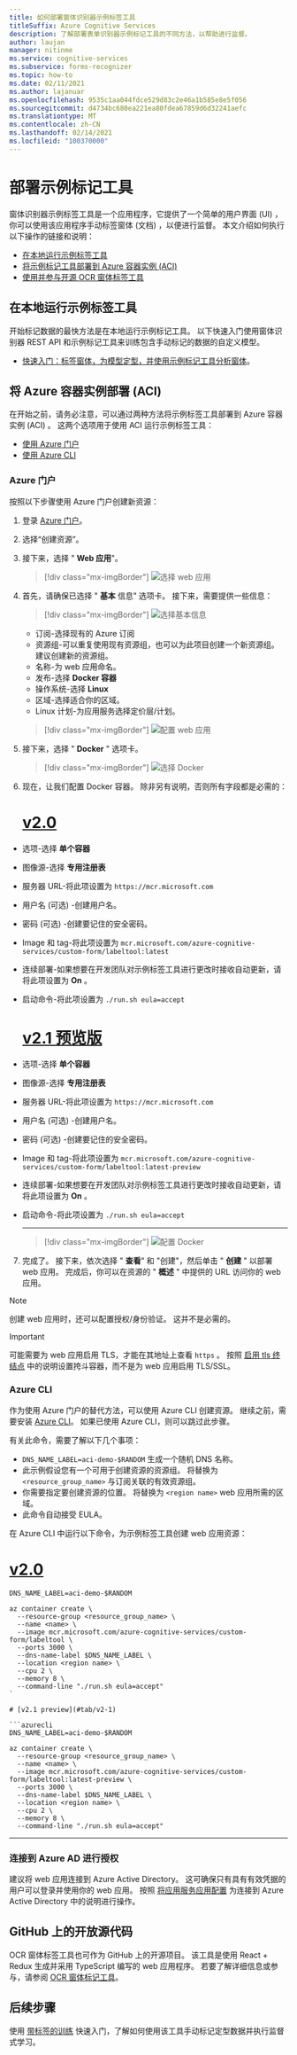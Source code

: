 ```yaml
---
title: 如何部署窗体识别器示例标签工具
titleSuffix: Azure Cognitive Services
description: 了解部署表单识别器示例标记工具的不同方法，以帮助进行监督。
author: laujan
manager: nitinme
ms.service: cognitive-services
ms.subservice: forms-recognizer
ms.topic: how-to
ms.date: 02/11/2021
ms.author: lajanuar
ms.openlocfilehash: 9535c1aa044fdce529d83c2e46a1b585e8e5f056
ms.sourcegitcommit: d4734bc680ea221ea80fdea67859d6d32241aefc
ms.translationtype: MT
ms.contentlocale: zh-CN
ms.lasthandoff: 02/14/2021
ms.locfileid: "100370000"
---
```

# <a name="deploy-the-sample-labeling-tool"></a>部署示例标记工具

窗体识别器示例标签工具是一个应用程序，它提供了一个简单的用户界面 (UI) ，你可以使用该应用程序手动标签窗体 (文档) ，以便进行监督。 本文介绍如何执行以下操作的链接和说明：

* [在本地运行示例标签工具](#run-the-sample-labeling-tool-locally)
* [将示例标记工具部署到 Azure 容器实例 (ACI) ](#deploy-with-azure-container-instances-aci)
* [使用并参与开源 OCR 窗体标签工具](#open-source-on-github)

## <a name="run-the-sample-labeling-tool-locally"></a>在本地运行示例标签工具

开始标记数据的最快方法是在本地运行示例标记工具。 以下快速入门使用窗体识别器 REST API 和示例标记工具来训练包含手动标记的数据的自定义模型。 

* [快速入门：标签窗体，为模型定型，并使用示例标记工具分析窗体](./quickstarts/label-tool.md)。

## <a name="deploy-with-azure-container-instances-aci"></a>将 Azure 容器实例部署 (ACI) 

在开始之前，请务必注意，可以通过两种方法将示例标签工具部署到 Azure 容器实例 (ACI) 。 这两个选项用于使用 ACI 运行示例标签工具：

* [使用 Azure 门户](#azure-portal)
* [使用 Azure CLI](#azure-cli)

### <a name="azure-portal"></a>Azure 门户

按照以下步骤使用 Azure 门户创建新资源： 

1. 登录 [Azure 门户](https://portal.azure.com/signin/index/)。
2. 选择“创建资源”。 
3. 接下来，选择 " **Web 应用**"。

   > [!div class="mx-imgBorder"]
   > ![选择 web 应用](./media/quickstarts/create-web-app.png)

4. 首先，请确保已选择 " **基本** 信息" 选项卡。 接下来，需要提供一些信息：

   > [!div class="mx-imgBorder"]
   > ![选择基本信息](./media/quickstarts/select-basics.png)
   * 订阅-选择现有的 Azure 订阅
   * 资源组-可以重复使用现有资源组，也可以为此项目创建一个新资源组。 建议创建新的资源组。
   * 名称-为 web 应用命名。 
   * 发布-选择 **Docker 容器**
   * 操作系统-选择 **Linux**
   * 区域-选择适合你的区域。
   * Linux 计划-为应用服务选择定价层/计划。 

   > [!div class="mx-imgBorder"]
   > ![配置 web 应用](./media/quickstarts/select-docker.png)

5. 接下来，选择 " **Docker** " 选项卡。

   > [!div class="mx-imgBorder"]
   > ![选择 Docker](./media/quickstarts/select-docker.png)

6. 现在，让我们配置 Docker 容器。 除非另有说明，否则所有字段都是必需的：

    # <a name="v20"></a>[v2.0](#tab/v2-0)

* 选项-选择 **单个容器**
* 图像源-选择 **专用注册表** 
* 服务器 URL-将此项设置为 `https://mcr.microsoft.com`
* 用户名 (可选) -创建用户名。 
* 密码 (可选) -创建要记住的安全密码。
* Image 和 tag-将此项设置为 `mcr.microsoft.com/azure-cognitive-services/custom-form/labeltool:latest`
* 连续部署-如果想要在开发团队对示例标签工具进行更改时接收自动更新，请将此项设置为 **On** 。
* 启动命令-将此项设置为 `./run.sh eula=accept`

    # <a name="v21-preview"></a>[v2.1 预览版](#tab/v2-1) 

* 选项-选择 **单个容器**
* 图像源-选择 **专用注册表** 
* 服务器 URL-将此项设置为 `https://mcr.microsoft.com`
* 用户名 (可选) -创建用户名。 
* 密码 (可选) -创建要记住的安全密码。
* Image 和 tag-将此项设置为 `mcr.microsoft.com/azure-cognitive-services/custom-form/labeltool:latest-preview`
* 连续部署-如果想要在开发团队对示例标签工具进行更改时接收自动更新，请将此项设置为 **On** 。
* 启动命令-将此项设置为 `./run.sh eula=accept`

    ---

   > [!div class="mx-imgBorder"]
   > ![配置 Docker](./media/quickstarts/configure-docker.png)

7. 完成了。 接下来，依次选择 " **查看**" 和 "创建"，然后单击 " **创建** " 以部署 web 应用。 完成后，你可以在资源的 " **概述** " 中提供的 URL 访问你的 web 应用。

> [!NOTE]
> 创建 web 应用时，还可以配置授权/身份验证。 这并不是必需的。

> [!IMPORTANT]
> 可能需要为 web 应用启用 TLS，才能在其地址上查看 `https` 。 按照 [启用 tls 终结点](../../container-instances/container-instances-container-group-ssl.md) 中的说明设置挎斗容器，而不是为 web 应用启用 TLS/SSL。

### <a name="azure-cli"></a>Azure CLI

作为使用 Azure 门户的替代方法，可以使用 Azure CLI 创建资源。 继续之前，需要安装 [Azure CLI](/cli/azure/install-azure-cli)。 如果已使用 Azure CLI，则可以跳过此步骤。 

有关此命令，需要了解以下几个事项：

* `DNS_NAME_LABEL=aci-demo-$RANDOM` 生成一个随机 DNS 名称。 
* 此示例假设您有一个可用于创建资源的资源组。 将替换为 `<resource_group_name>` 与订阅关联的有效资源组。 
* 你需要指定要创建资源的位置。 将替换为 `<region name>` web 应用所需的区域。 
* 此命令自动接受 EULA。

在 Azure CLI 中运行以下命令，为示例标签工具创建 web 应用资源：

# <a name="v20"></a>[v2.0](#tab/v2-0)

```azurecli
DNS_NAME_LABEL=aci-demo-$RANDOM

az container create \
  --resource-group <resource_group_name> \
  --name <name> \
  --image mcr.microsoft.com/azure-cognitive-services/custom-form/labeltool \
  --ports 3000 \
  --dns-name-label $DNS_NAME_LABEL \
  --location <region name> \
  --cpu 2 \
  --memory 8 \
  --command-line "./run.sh eula=accept"
`

# [v2.1 preview](#tab/v2-1) 
   
```azurecli
DNS_NAME_LABEL=aci-demo-$RANDOM

az container create \
  --resource-group <resource_group_name> \
  --name <name> \
  --image mcr.microsoft.com/azure-cognitive-services/custom-form/labeltool:latest-preview \
  --ports 3000 \
  --dns-name-label $DNS_NAME_LABEL \
  --location <region name> \
  --cpu 2 \
  --memory 8 \
  --command-line "./run.sh eula=accept"
```

---

### <a name="connect-to-azure-ad-for-authorization"></a>连接到 Azure AD 进行授权

建议将 web 应用连接到 Azure Active Directory。 这可确保只有具有有效凭据的用户可以登录并使用你的 web 应用。 按照 [将应用服务应用配置](../../app-service/configure-authentication-provider-aad.md) 为连接到 Azure Active Directory 中的说明进行操作。

## <a name="open-source-on-github"></a>GitHub 上的开放源代码

OCR 窗体标签工具也可作为 GitHub 上的开源项目。 该工具是使用 React + Redux 生成并采用 TypeScript 编写的 web 应用程序。 若要了解详细信息或参与，请参阅 [OCR 窗体标记工具](https://github.com/microsoft/OCR-Form-Tools/blob/master/README.md)。

## <a name="next-steps"></a>后续步骤

使用 [带标签的训练](./quickstarts/label-tool.md) 快速入门，了解如何使用该工具手动标记定型数据并执行监督式学习。